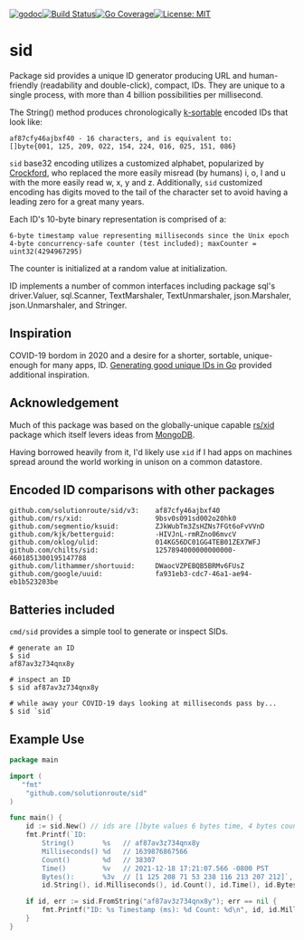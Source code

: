 [![godoc](http://img.shields.io/badge/godev-reference-blue.svg?style=flat)](https://pkg.go.dev/github.com/solutionroute/sid?tab=doc)[![Build Status](https://travis-ci.org/solutionroute/sid.svg?branch=master)](https://travis-ci.org/solutionroute/sid)[![Go Coverage](https://img.shields.io/badge/coverage-98.3%25-brightgreen.svg?style=flat)](http://gocover.io/github.com/solutionroute/sid)[![License: MIT](https://img.shields.io/badge/License-MIT-yellow.svg)](https://opensource.org/licenses/MIT)

# sid

Package sid provides a unique ID generator producing URL and human-friendly
(readability and double-click), compact, IDs. They are unique to a single
process, with more than 4 billion possibilities per millisecond.

The String() method produces chronologically
[k-sortable](https://en.wikipedia.org/wiki/Partial_sorting) encoded IDs that
look like:

    af87cfy46ajbxf40 - 16 characters, and is equivalent to:
    []byte{001, 125, 209, 022, 154, 224, 016, 025, 151, 086}

`sid` base32 encoding utilizes a customized alphabet, popularized by
[Crockford](http://www.crockford.com/base32.html), who replaced the more easily
misread (by humans) i, o, l and u with the more easily read w, x, y and z.
Additionally, `sid` customized encoding has digits moved to the tail of the
character set to avoid having a leading zero for a great many years.

Each ID's 10-byte binary representation is comprised of a:

    6-byte timestamp value representing milliseconds since the Unix epoch
    4-byte concurrency-safe counter (test included); maxCounter = uint32(4294967295)

The counter is initialized at a random value at initialization.

ID implements a number of common interfaces including package sql's
driver.Valuer, sql.Scanner, TextMarshaler, TextUnmarshaler, json.Marshaler,
json.Unmarshaler, and Stringer.

## Inspiration

COVID-19 bordom in 2020 and a desire for a shorter, sortable, unique-enough for
many apps, ID. [Generating good unique IDs in
Go](https://blog.kowalczyk.info/article/JyRZ/generating-good-unique-ids-in-go.html)
provided additional inspiration.

## Acknowledgement

Much of this package was based on the globally-unique capable
[rs/xid](https://github.com/rs/xid) package which itself levers ideas from
[MongoDB](https://docs.mongodb.com/manual/reference/method/ObjectId/).

Having borrowed heavily from it, I'd likely use `xid` if I had apps on machines
spread around the world working in unison on a common datastore.

## Encoded ID comparisons with other packages

    github.com/solutionroute/sid/v3:    af87cfy46ajbxf40
    github.com/rs/xid:                  9bsv0s091sd002o20hk0
    github.com/segmentio/ksuid:         ZJkWubTm3ZsHZNs7FGt6oFvVVnD
    github.com/kjk/betterguid:          -HIVJnL-rmRZno06mvcV
    github.com/oklog/ulid:              014KG56DC01GG4TEB01ZEX7WFJ
    github.com/chilts/sid:              1257894000000000000-4601851300195147788
    github.com/lithammer/shortuuid:     DWaocVZPEBQB5BRMv6FUsZ
    github.com/google/uuid:             fa931eb3-cdc7-46a1-ae94-eb1b523203be

## Batteries included

`cmd/sid` provides a simple tool to generate or inspect SIDs.

    # generate an ID
    $ sid
    af87av3z734qnx8y

    # inspect an ID
    $ sid af87av3z734qnx8y

    # while away your COVID-19 days looking at milliseconds pass by...
    $ sid `sid`

## Example Use

```go
package main

import (
   "fmt"
    "github.com/solutionroute/sid"
)

func main() {
    id := sid.New() // ids are []byte values 6 bytes time, 4 bytes counter
    fmt.Printf(`ID:
        String()       %s   // af87av3z734qnx8y 
        Milliseconds() %d   // 1639876867566
        Count()        %d   // 38307
        Time()         %v   // 2021-12-18 17:21:07.566 -0800 PST
        Bytes():       %3v  // [1 125 208 71 53 238 116 213 207 212]`, 
        id.String(), id.Milliseconds(), id.Count(), id.Time(), id.Bytes())

    if id, err := sid.FromString("af87av3z734qnx8y"); err == nil {
        fmt.Printf("ID: %s Timestamp (ms): %d Count: %d\n", id, id.Milliseconds(), id.Count())
    } 
}
```
